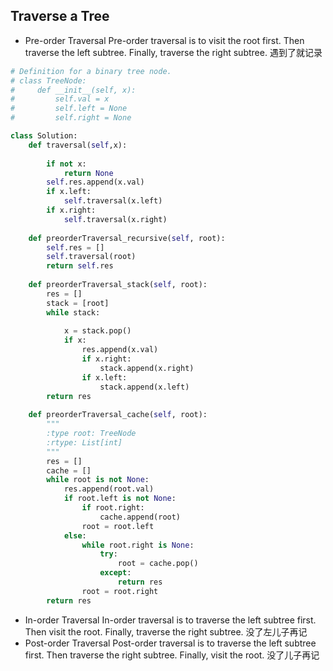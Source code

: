 
## Traverse a Tree
* Pre-order Traversal
	Pre-order traversal is to visit the root first. Then traverse the left subtree. Finally, traverse the right subtree.
	遇到了就记录
	
```python
# Definition for a binary tree node.
# class TreeNode:
#     def __init__(self, x):
#         self.val = x
#         self.left = None
#         self.right = None

class Solution:
    def traversal(self,x):
        
        if not x:
            return None
        self.res.append(x.val)
        if x.left:
            self.traversal(x.left)
        if x.right:
            self.traversal(x.right)
            
    def preorderTraversal_recursive(self, root):
        self.res = []
        self.traversal(root)
        return self.res
        
    def preorderTraversal_stack(self, root):
        res = []
        stack = [root]
        while stack:
            
            x = stack.pop()
            if x:
                res.append(x.val)
                if x.right:
                    stack.append(x.right)
                if x.left:
                    stack.append(x.left)
        return res
    
    def preorderTraversal_cache(self, root):
        """
        :type root: TreeNode
        :rtype: List[int]
        """
        res = []
        cache = []
        while root is not None:
            res.append(root.val)
            if root.left is not None:
                if root.right:
                    cache.append(root)
                root = root.left
            else:
                while root.right is None:
                    try:
                        root = cache.pop()
                    except:
                        return res
                root = root.right
        return res
```
* In-order Traversal
	In-order traversal is to traverse the left subtree first. Then visit the root. Finally, traverse the right subtree.
	没了左儿子再记
* Post-order Traversal
	Post-order traversal is to traverse the left subtree first. Then traverse the right subtree. Finally, visit the root.
	没了儿子再记

<!--stackedit_data:
eyJoaXN0b3J5IjpbLTE1OTAzNTY4NDFdfQ==
-->